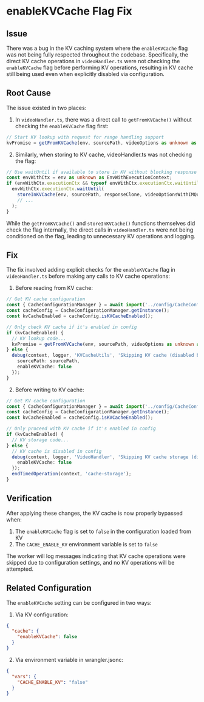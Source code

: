 # enableKVCache Flag Fix

## Issue

There was a bug in the KV caching system where the `enableKVCache` flag was not being fully respected throughout the codebase. Specifically, the direct KV cache operations in `videoHandler.ts` were not checking the `enableKVCache` flag before performing KV operations, resulting in KV cache still being used even when explicitly disabled via configuration.

## Root Cause

The issue existed in two places:

1. In `videoHandler.ts`, there was a direct call to `getFromKVCache()` without checking the `enableKVCache` flag first:
```typescript
// Start KV lookup with request for range handling support
kvPromise = getFromKVCache(env, sourcePath, videoOptions as unknown as TransformOptions, request);
```

2. Similarly, when storing to KV cache, videoHandler.ts was not checking the flag:
```typescript
// Use waitUntil if available to store in KV without blocking response
const envWithCtx = env as unknown as EnvWithExecutionContext;
if (envWithCtx.executionCtx && typeof envWithCtx.executionCtx.waitUntil === 'function') {
  envWithCtx.executionCtx.waitUntil(
    storeInKVCache(env, sourcePath, responseClone, videoOptionsWithIMQuery as unknown as TransformOptions)
    // ...
  );
}
```

While the `getFromKVCache()` and `storeInKVCache()` functions themselves did check the flag internally, the direct calls in `videoHandler.ts` were not being conditioned on the flag, leading to unnecessary KV operations and logging.

## Fix

The fix involved adding explicit checks for the `enableKVCache` flag in `videoHandler.ts` before making any calls to KV cache operations:

1. Before reading from KV cache:
```typescript
// Get KV cache configuration
const { CacheConfigurationManager } = await import('../config/CacheConfigurationManager');
const cacheConfig = CacheConfigurationManager.getInstance();
const kvCacheEnabled = cacheConfig.isKVCacheEnabled();

// Only check KV cache if it's enabled in config
if (kvCacheEnabled) {
  // KV lookup code...
  kvPromise = getFromKVCache(env, sourcePath, videoOptions as unknown as TransformOptions, request);
} else {
  debug(context, logger, 'KVCacheUtils', 'Skipping KV cache (disabled by configuration)', {
    sourcePath: sourcePath,
    enableKVCache: false
  });
}
```

2. Before writing to KV cache:
```typescript
// Get KV cache configuration
const { CacheConfigurationManager } = await import('../config/CacheConfigurationManager');
const cacheConfig = CacheConfigurationManager.getInstance();
const kvCacheEnabled = cacheConfig.isKVCacheEnabled();

// Only proceed with KV cache if it's enabled in config
if (kvCacheEnabled) {
  // KV storage code...
} else {
  // KV cache is disabled in config
  debug(context, logger, 'VideoHandler', 'Skipping KV cache storage (disabled by configuration)', {
    enableKVCache: false
  });
  endTimedOperation(context, 'cache-storage');
}
```

## Verification

After applying these changes, the KV cache is now properly bypassed when:
1. The `enableKVCache` flag is set to `false` in the configuration loaded from KV
2. The `CACHE_ENABLE_KV` environment variable is set to `false`

The worker will log messages indicating that KV cache operations were skipped due to configuration settings, and no KV operations will be attempted.

## Related Configuration

The `enableKVCache` setting can be configured in two ways:

1. Via KV configuration:
```json
{
  "cache": {
    "enableKVCache": false
  }
}
```

2. Via environment variable in wrangler.jsonc:
```json
{
  "vars": {
    "CACHE_ENABLE_KV": "false"
  }
}
```